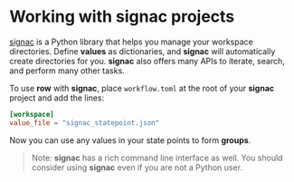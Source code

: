 # Working with signac projects

[signac](https://signac.io) is a Python library that helps you manage your workspace
directories. Define **values** as dictionaries, and **signac** will automatically create
directories for you. **signac** also offers many APIs to iterate, search, and perform
many other tasks.

To use **row** with **signac**, place `workflow.toml` at the root of your **signac**
project and add the lines:
```toml
[workspace]
value_file = "signac_statepoint.json"
```

Now you can use any values in your state points to form **groups**.

> Note: **signac** has a rich command line interface as well. You should consider using
> **signac** even if you are not a Python user.
